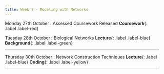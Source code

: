 ```yaml
---
title: Week 7 - Modeling with Networks
---
```


Monday 27th October
: Assessed Coursework Released **Coursework**{: .label .label-red}

Tuesday 28th October
: Biological Networks **Lecture**{: .label .label-blue} **Background**{: .label .label-green}
<!-- : [Slides]() &#183; [Video]() -->

---

Thursday 30th October
: Network Construction Techniques **Lecture**{: .label .label-blue} **Coding**{: .label .label-yellow}
<!-- : [Slides]() &#183; [Video]() -->
<!-- : [Notebook]() &#183; [Notebook]() -->

---
